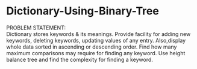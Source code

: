 # Dictionary-Using-Binary-Tree
PROBLEM STATEMENT:  
Dictionary  stores  keywords  &amp;  its  meanings.  Provide  facility  for  adding  new  keywords, deleting keywords, updating values of any entry. Also,display whole data sorted in ascending or descending order.  Find how many maximum comparisons may require for finding any keyword. Use height balance tree and find the complexity for finding a keyword.
